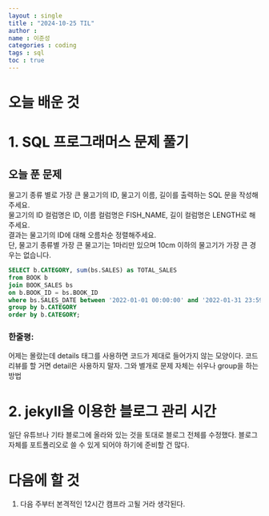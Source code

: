 ```yaml
---
layout : single
title : "2024-10-25 TIL"
author : 
name : 이준성
categories : coding
tags : sql
toc : true
---
```



# 오늘 배운 것 

# 1. SQL 프로그래머스 문제 풀기 




## 오늘 푼 문제

<span style="font-size: 14px; background-color:black,color:white">물고기 종류 별로 가장 큰 물고기의 ID, 물고기 이름, 길이를 출력하는 SQL 문을 작성해주세요.
<br>
물고기의 ID 컬럼명은 ID, 이름 컬럼명은 FISH_NAME, 길이 컬럼명은 LENGTH로 해주세요.<br>
결과는 물고기의 ID에 대해 오름차순 정렬해주세요.<br>
단, 물고기 종류별 가장 큰 물고기는 1마리만 있으며 10cm 이하의 물고기가 가장 큰 경우는 없습니다.<br>
</span>


```sql
SELECT b.CATEGORY, sum(bs.SALES) as TOTAL_SALES
from BOOK b
join BOOK_SALES bs
on b.BOOK_ID = bs.BOOK_ID
where bs.SALES_DATE between '2022-01-01 00:00:00' and '2022-01-31 23:59:59'
group by b.CATEGORY
order by b.CATEGORY;
```


### 한줄평:
어제는 몰랐는데 details 태그를 사용하면 코드가 제대로 들어가지 않는 모양이다. 코드 리뷰를 할 거면 detail은 사용하지 말자. 
그와 별개로 문제 자체는 쉬우나 group을 하는 방법







# 2. jekyll을 이용한 블로그 관리 시간
일단 유튜브나 기타 블로그에 올라와 있는 것을 토대로 블로그 전체를 수정했다.
블로그 자체를 포트폴리오로 쓸 수 있게 되어야 하기에 준비할 건 많다.



# 다음에 할 것
1. 다음 주부터 본격적인 12시간 캠프라 고될 거라 생각된다.
